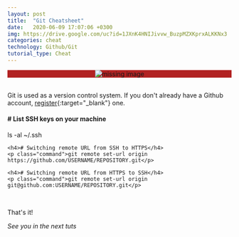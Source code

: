 ```yaml
---
layout: post
title:  "Git Cheatsheet"
date:   2020-06-09 17:07:06 +0300
img: https://drive.google.com/uc?id=1JXnK4HNIJivvw_BuzpMZXKprxALKKNx3
categories: cheat
technology: Github/Git
tutorial_type: Cheat
---
```


<div align="center" style="background-color:#B22222"> 
<img srcset="
  https://drive.google.com/uc?id=1JXnK4HNIJivvw_BuzpMZXKprxALKKNx3 3x,
  https://drive.google.com/uc?id=1JXnK4HNIJivvw_BuzpMZXKprxALKKNx3 6x
" alt="missing image">
</div>
<br>

Git is used as a version control system. If you don't already have a Github account, [register](https://github.com/){:target="_blank"} one.


<div class="window">
  <div class="terminal">
    <h4># List SSH keys on your machine</h4>
    <p class="command">ls -al ~/.ssh</p>

    <h4># Switching remote URL from SSH to HTTPS</h4>
    <p class="command">git remote set-url origin https://github.com/USERNAME/REPOSITORY.git</p>

    <h4># Switching remote URL from HTTPS to SSH</h4>
    <p class="command">git remote set-url origin git@github.com:USERNAME/REPOSITORY.git</p>
  </div>
</div>
<br>


That's it!

*See you in the next tuts*


